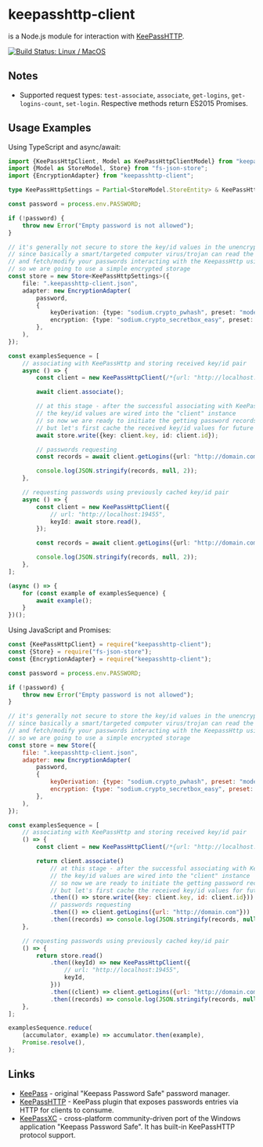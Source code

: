 # keepasshttp-client

is a Node.js module for interaction with [KeePassHTTP](https://github.com/pfn/keepasshttp).

[![Build Status: Linux / MacOS](https://travis-ci.org/vladimiry/keepasshttp-client.svg?branch=master)](https://travis-ci.org/vladimiry/keepasshttp-client)

## Notes

- Supported request types: `test-associate`, `associate`, `get-logins`, `get-logins-count`, `set-login`. Respective methods return ES2015 Promises.

## Usage Examples

Using TypeScript and async/await:
```typescript
import {KeePassHttpClient, Model as KeePassHttpClientModel} from "keepasshttp-client";
import {Model as StoreModel, Store} from "fs-json-store";
import {EncryptionAdapter} from "keepasshttp-client";

type KeePassHttpSettings = Partial<StoreModel.StoreEntity> & KeePassHttpClientModel.Common.KeyId;

const password = process.env.PASSWORD;

if (!password) {
    throw new Error("Empty password is not allowed");
}

// it's generally not secure to store the key/id values in the unencrypted form
// since basically a smart/targeted computer virus/trojan can read the unencrypted key/id values
// and fetch/modify your passwords interacting with the KeepassHttp using that key/id pair
// so we are going to use a simple encrypted storage
const store = new Store<KeePassHttpSettings>({
    file: ".keepasshttp-client.json",
    adapter: new EncryptionAdapter(
        password,
        {
            keyDerivation: {type: "sodium.crypto_pwhash", preset: "mode:moderate|algorithm:default"},
            encryption: {type: "sodium.crypto_secretbox_easy", preset: "algorithm:default"},
        },
    ),
});

const examplesSequence = [
    // associating with KeePassHttp and storing received key/id pair
    async () => {
        const client = new KeePassHttpClient(/*{url: "http://localhost:19455"}*/);

        await client.associate();

        // at this stage - after the successful associating with KeePassHttp
        // the key/id values are wired into the "client" instance
        // so now we are ready to initiate the getting password records request
        // but let's first cache the received key/id values for future use
        await store.write({key: client.key, id: client.id});

        // passwords requesting
        const records = await client.getLogins({url: "http://domain.com"});

        console.log(JSON.stringify(records, null, 2));
    },

    // requesting passwords using previously cached key/id pair
    async () => {
        const client = new KeePassHttpClient({
            // url: "http://localhost:19455",
            keyId: await store.read(),
        });

        const records = await client.getLogins({url: "http://domain.com"});

        console.log(JSON.stringify(records, null, 2));
    },
];

(async () => {
    for (const example of examplesSequence) {
        await example();
    }
})();
```
Using JavaScript and Promises:
```javascript
const {KeePassHttpClient} = require("keepasshttp-client");
const {Store} = require("fs-json-store");
const {EncryptionAdapter} = require("keepasshttp-client");

const password = process.env.PASSWORD;

if (!password) {
    throw new Error("Empty password is not allowed");
}

// it's generally not secure to store the key/id values in the unencrypted form
// since basically a smart/targeted computer virus/trojan can read the unencrypted key/id values
// and fetch/modify your passwords interacting with the KeepassHttp using that key/id pair
// so we are going to use a simple encrypted storage
const store = new Store({
    file: ".keepasshttp-client.json",
    adapter: new EncryptionAdapter(
        password,
        {
            keyDerivation: {type: "sodium.crypto_pwhash", preset: "mode:moderate|algorithm:default"},
            encryption: {type: "sodium.crypto_secretbox_easy", preset: "algorithm:default"},
        },
    ),
});

const examplesSequence = [
    // associating with KeePassHttp and storing received key/id pair
    () => {
        const client = new KeePassHttpClient(/*{url: "http://localhost:19455"}*/);

        return client.associate()
            // at this stage - after the successful associating with KeePassHttp
            // the key/id values are wired into the "client" instance
            // so now we are ready to initiate the getting password records request
            // but let's first cache the received key/id values for future use
            .then(() => store.write({key: client.key, id: client.id}))
            // passwords requesting
            .then(() => client.getLogins({url: "http://domain.com"}))
            .then((records) => console.log(JSON.stringify(records, null, 2)));
    },

    // requesting passwords using previously cached key/id pair
    () => {
        return store.read()
            .then((keyId) => new KeePassHttpClient({
                // url: "http://localhost:19455",
                keyId,
            }))
            .then((client) => client.getLogins({url: "http://domain.com"}))
            .then((records) => console.log(JSON.stringify(records, null, 2)));
    },
];

examplesSequence.reduce(
    (accumulator, example) => accumulator.then(example),
    Promise.resolve(),
);
```

## Links

 * [KeePass](http://keepass.info/) - original "Keepass Password Safe" password manager.
 * [KeePassHTTP](https://github.com/pfn/keepasshttp) - KeePass plugin that exposes passwords entries via HTTP for clients to consume.
 * [KeePassXC](https://github.com/keepassxreboot/keepassxc) - cross-platform community-driven port of the Windows application "Keepass Password Safe". It has built-in KeePassHTTP protocol support.
